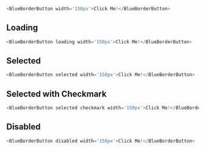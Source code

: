```js
<BlueBorderButton width='150px'>Click Me!</BlueBorderButton>
```

## Loading
```js
<BlueBorderButton loading width='150px'>Click Me!</BlueBorderButton>
```

## Selected
```js
<BlueBorderButton selected width='150px'>Click Me!</BlueBorderButton>
```
## Selected with Checkmark
```js
<BlueBorderButton selected checkmark width='150px'>Click Me!</BlueBorderButton>
```

## Disabled
```js
<BlueBorderButton disabled width='150px'>Click Me!</BlueBorderButton>
```
